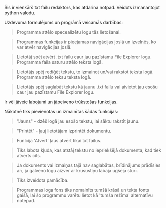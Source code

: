 Šis ir vienkārš txt failu redaktors, kas atdarina notpad. Veidots izmanantojot python valodu.

Uzdevuma formulējums un progrāmā veicamās darbības:
> Programma attēlo specealizētu logu tās lietošanai.

> Programmas funkcijas ir pieejamas navigācijas joslā un izvelnēs, ko var atvēr navigācijas joslā.

> Lietotāj spēj atvērt .txt failu caur jau pazīstamu File Explorer logu. Programma faila saturu attēlo teksta logā.

> Lietotājs spēj rediģēt tekstu, to izmainot un/vai rakstot teksta logā. Programma attēlo teksu teksta logā.

> Lietotājs spēj saglabāt tekstu kā jaunu .txt failu vai aivietot jau esošu caur jau pazīstamu File Explorer logu.

Ir vēl jāveic labojumi un jāpeiveno trūkstošas funkcijas.

Nākotnē tiks pievienotas un izmainītas šādas funkcijas:
> "Jauns" - dzēš logā jau esošo tekstu, lai sāktu rakstīt jaunu.

> "Printēt" - ļauj lietotājam izprintēt dokumentu.

> Funlcija 'Atvērt' ļaus atvērt tikai txt failus.

> Tiks labota kļuda, kas atstāj tekstu no iepriekšējā dokumenta, kad tiek atvērts cits.

> Ja dokuments vai izmaiņas tajā nav saglabātas, brīdinājums prādīsies arī, ja galveno logu aizver ar krusustiņu labajā ugšējā stūrī.

> Tiks izveidota pamācība.

> Programmas loga fons tiks nomainīts tumšā krāsā un tekta fonts gaišā, lai šo programmu varētu lietot kā 'tumša režīma' alternatīvu notepad.
